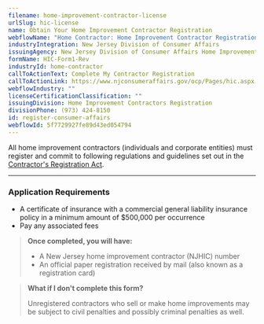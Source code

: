 ```yaml
---
filename: home-improvement-contractor-license
urlSlug: hic-license
name: Obtain Your Home Improvement Contractor Registration
webflowName: "Home Contractor: Home Improvement Contractor Registration"
industryIntegration: New Jersey Division of Consumer Affairs
issuingAgency: New Jersey Division of Consumer Affairs Home Improvement Unit
formName: HIC-Form1-Rev
industryId: home-contractor
callToActionText: Complete My Contractor Registration
callToActionLink: https://www.njconsumeraffairs.gov/ocp/Pages/hic.aspx
webflowIndustry: ""
licenseCertificationClassification: ""
issuingDivision: Home Improvement Contractors Registration
divisionPhone: (973) 424-8150
id: register-consumer-affairs
webflowId: 5f7729927fe89d43ed054794
---
```

All home improvement contractors (individuals and corporate entities) must register and commit to following regulations and guidelines set out in the [Contractor's Registration Act](https://www.njconsumeraffairs.gov/hic/Applications/Home-Improvement-Contractor-Application-for-Initial-Registration.pdf).

- - -

### Application Requirements

* A certificate of insurance with a commercial general liability insurance policy in a minimum amount of $500,000 per occurrence
* Pay any associated fees

> **Once completed, you will have:**
>
> * A New Jersey home improvement contractor (NJHIC) number
> * An official paper registration received by mail (also known as a registration card)
>

> **What if I don't complete this form?**
>
> Unregistered contractors who sell or make home improvements may be subject to civil penalties and possibly criminal penalties as well.